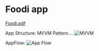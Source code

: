 # Foodi app

[Foodi.pdf](https://github.com/ZiadAhmedHelmy/Foodi-App/files/14250634/Foodi.pdf)


App Structure:
    MVVM Pattern....
![MVVM](https://github.com/ZiadAhmedHelmy/Foodi-App/assets/145056091/ab9a2fbf-e264-4529-8563-0dab56f0e3ad)



AppFlow:
![App Flow](https://github.com/ZiadAhmedHelmy/Foodi-App/assets/145056091/3cfffe4c-c92f-4eba-bdcb-04dfc80d4864)

    

               


